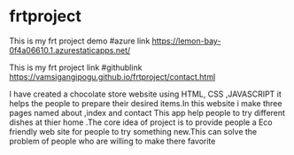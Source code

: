 # frtproject
This is my frt project demo
#azure link https://lemon-bay-0f4a06610.1.azurestaticapps.net/


This is my frt project link #githublink  https://vamsigangipogu.github.io/frtproject/contact.html



I have created a chocolate store website using HTML, CSS  ,JAVASCRIPT  it helps the people to prepare their desired items.In this website i make three pages named about ,index and contact This app help people to try different dishes at thier home .The core idea of project is to provide people a Eco friendly web site for people to try something new.This can solve the problem of people who are willing to make there favorite
